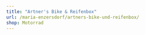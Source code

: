 ```yaml
---
title: "Artner's Bike & Reifenbox"
url: /maria-enzersdorf/artners-bike-und-reifenbox/
shop: Motorrad
---
```

